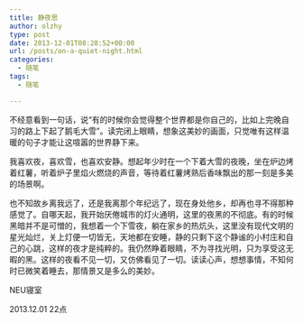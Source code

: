 ```yaml
---
title: 静夜思
author: olzhy
type: post
date: 2013-12-01T08:28:52+00:00
url: /posts/on-a-quiet-night.html
categories:
  - 随笔
tags:
  - 随笔

---
```

不经意看到一句话，说“有的时候你会觉得整个世界都是你自己的，比如上完晚自习的路上下起了鹅毛大雪”。读完闭上眼睛，想象这美妙的画面，只觉唯有这样温暖的句子才能让这喧嚣的世界静下来。

我喜欢夜，喜欢雪，也喜欢安静。想起年少时在一个下着大雪的夜晚，坐在炉边烤着红薯，听着炉子里焰火燃烧的声音，等待着红薯烤熟后香味飘出的那一刻是多美的场景啊。

也不知故乡离我远了，还是我离那个年纪远了，现在身处他乡，却再也寻不得那种感觉了。自哪天起，我开始厌倦城市的灯火通明，这里的夜黑的不彻底。有的时候黑暗并不是可憎的，我想着一个下雪夜，躺在家乡的热炕头，这里没有现代文明的星光灿烂，关上灯便一切皆无，天地都在安睡，静的只剩下这个静谧的小村庄和自己的心跳，这样的夜才是纯粹的。我仍然睁着眼睛，不为寻找光明，只为享受这无暇的黑。这样的夜看不见一切，又仿佛看见了一切。读读心声，想想事情，不知何时已微笑着睡去，那情景又是多么的美妙。

NEU寝室
  
2013.12.01 22点